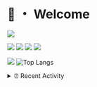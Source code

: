 # 👋 ・ Welcome
![](https://komarev.com/ghpvc/?username=Lorenzo0111)

![](https://img.shields.io/badge/Java-ED8B00?style=for-the-badge&logo=java&logoColor=white)
![](https://img.shields.io/badge/JavaScript-323330?style=for-the-badge&logo=javascript&logoColor=F7DF1E)
![](https://img.shields.io/badge/Node.js-339933?style=for-the-badge&logo=nodedotjs&logoColor=white)
![](https://img.shields.io/badge/React-20232A?style=for-the-badge&logo=react&logoColor=61DAFB)

[![](https://github-readme-stats.vercel.app/api?username=Lorenzo0111&show_icons=true&count_private=true)](https://github.com/Lorenzo0111)
![Top Langs](https://github-readme-stats.vercel.app/api/top-langs/?username=Lorenzo0111&layout=compact)

<details>
<summary>⏰ Recent Activity</summary>

<!--RECENT_ACTIVITY:start-->
1. ![issueClosed] **Issue closed:** [Lorenzo0111/SpigotUpdatesBot#9](https://github.com/Lorenzo0111/SpigotUpdatesBot/issues/9)
2. ![repoCreated] Created new repository [Lorenzo0111/Nova](https://github.com/Lorenzo0111/Nova)
3. ![release] Released [v2.2](https://github.com/Lorenzo0111/RocketPlaceholders/releases/tag/2.2) in [Lorenzo0111/RocketPlaceholders](https://github.com/Lorenzo0111/RocketPlaceholders)
4. ![prClosed] **Pull request closed:** [Lorenzo0111/RocketPlaceholders#83](https://github.com/Lorenzo0111/RocketPlaceholders/pull/83)
5. ![prMerged] **Pull request merged:** [Lorenzo0111/MultiLang#80](https://github.com/Lorenzo0111/MultiLang/pull/80)
6. ![prMerged] **Pull request merged:** [Lorenzo0111/MultiLang#81](https://github.com/Lorenzo0111/MultiLang/pull/81)
7. ![repoCreated] Created new repository [Lorenzo0111/QAVWiki](https://github.com/Lorenzo0111/QAVWiki)
8. ![issueOpened] **Issue opened:** [Lorenzo0111/SpigotUpdatesBot#9](https://github.com/Lorenzo0111/SpigotUpdatesBot/issues/9)
9. ![prMerged] **Pull request merged:** [Lorenzo0111/SpigotUpdatesBot#5](https://github.com/Lorenzo0111/SpigotUpdatesBot/pull/5)
10. ![release] Released [v2.4 - Fixes and features](https://github.com/Lorenzo0111/RocketJoin/releases/tag/2.4) in [Lorenzo0111/RocketJoin](https://github.com/Lorenzo0111/RocketJoin)
<!--RECENT_ACTIVITY:end-->


<!--RECENT_ACTIVITY:last_update-->
Last Updated: Wednesday, April 20th, 2022, 12:24:48 PM
<!--RECENT_ACTIVITY:last_update_end-->
</details>

[issueOpened]: https://cdn.jsdelivr.net/gh/Readme-Workflows/Readme-Icons@main/icons/octicons/IssueOpenedOld.svg
[issueClosed]: https://cdn.jsdelivr.net/gh/Readme-Workflows/Readme-Icons@main/icons/octicons/IssueClosedOld.svg

[prOpened]: https://cdn.jsdelivr.net/gh/Readme-Workflows/Readme-Icons@main/icons/octicons/PullRequestOpened.svg
[prClosed]: https://cdn.jsdelivr.net/gh/Readme-Workflows/Readme-Icons@main/icons/octicons/PullRequestClosed.svg
[prMerged]: https://cdn.jsdelivr.net/gh/Readme-Workflows/Readme-Icons@main/icons/octicons/PullRequestMerged.svg

[comment]: https://cdn.jsdelivr.net/gh/Readme-Workflows/Readme-Icons@main/icons/octicons/Comment.svg

[changesRequested]: https://cdn.jsdelivr.net/gh/Readme-Workflows/Readme-Icons@main/icons/octicons/RequestedChanges.svg
[approved]: https://cdn.jsdelivr.net/gh/Readme-Workflows/Readme-Icons@main/icons/octicons/ApprovedChanges.svg

[repoCreated]: https://cdn.jsdelivr.net/gh/Readme-Workflows/Readme-Icons@main/icons/octicons/Repository.svg
[release]: https://cdn.jsdelivr.net/gh/Readme-Workflows/Readme-Icons@main/icons/octicons/Release.svg
[star]: https://cdn.jsdelivr.net/gh/Readme-Workflows/Readme-Icons@main/icons/octicons/StarredRepository.svg
[wiki]: https://cdn.jsdelivr.net/gh/Readme-Workflows/Readme-Icons@main/icons/octicons/Wiki.svg
[fork]: https://cdn.jsdelivr.net/gh/Readme-Workflows/Readme-Icons@main/icons/octicons/ForkedRepository.svg
[people]: https://cdn.jsdelivr.net/gh/Readme-Workflows/Readme-Icons@main/icons/octicons/People.svg
